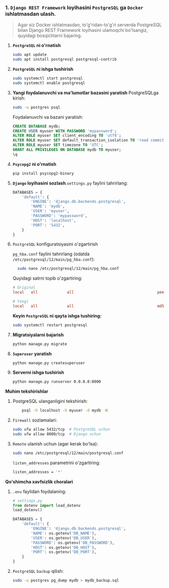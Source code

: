 ### 1. `Django REST Framework` loyihasini `PostgreSQL` ga `Docker` ishlatmasdan ulash.

> Agar siz Docker ishlatmasdan, to'g'ridan-to'g'ri serverda PostgreSQL bilan Django REST Framework loyihasini ulamoqchi bo'lsangiz, quyidagi bosqichlarni bajaring.

1. **`PostgreSQL` ni o'rnatish**
    ```bash
    sudo apt update
    sudo apt install postgresql postgresql-contrib
    ```
2. **`PostgreSQL` ni ishga tushirish**
    ```bash
    sudo systemctl start postgresql
    sudo systemctl enable postgresql
    ```
3. **Yangi foydalanuvchi va ma'lumotlar bazasini yaratish**
PostgreSQLga kirish:
    ```bash
    sudo -u postgres psql
    ```
    Foydalanuvchi va bazani yaratish:

    ```sql
    CREATE DATABASE mydb;
    CREATE USER myuser WITH PASSWORD 'mypassword';
    ALTER ROLE myuser SET client_encoding TO 'utf8';
    ALTER ROLE myuser SET default_transaction_isolation TO 'read committed';
    ALTER ROLE myuser SET timezone TO 'UTC';
    GRANT ALL PRIVILEGES ON DATABASE mydb TO myuser;
    \q
    ```
4. **`Psycopg2` ni o'rnatish**

    ```bash
    pip install psycopg2-binary
    ```
5. **`Django` loyihasini sozlash**.`settings.py` faylini tahrirlang:
    ```python
    DATABASES = {
        'default': {
            'ENGINE': 'django.db.backends.postgresql',
            'NAME': 'mydb',
            'USER': 'myuser',
            'PASSWORD': 'mypassword',
            'HOST': 'localhost',
            'PORT': '5432',
        }
    }
    ```
6. `PostgreSQL` konfiguratsiyasini o'zgartirish

    `pg_hba.conf` faylini tahrirlang (odatda `/etc/postgresql/12/main/pg_hba.conf`):

    ```bash
      sudo nano /etc/postgresql/12/main/pg_hba.conf
    ```
    Quyidagi satrni topib o'zgartiring:

    ```ini
    # Original
    local   all             all                                     peer
    
    # Yangi
    local   all             all                                     md5
    ```

    **Keyin `PostgreSQL` ni qayta ishga tushiring:**
    ```bash
    sudo systemctl restart postgresql
    ```
7. **Migratsiyalarni bajarish**
    ```bash
    python manage.py migrate
    ```
8. **`Superuser` yaratish**
    ```bash
    python manage.py createsuperuser
    ```
9. **Serverni ishga tushirish**
    ```bash
    python manage.py runserver 0.0.0.0:8000
    ```
**Muhim tekshirishlar**

1. PostgreSQL ulanganligini tekshirish:
    ```bash
        psql -h localhost -U myuser -d mydb -W
    ```
2. `Firewall` sozlamalari:
    ```bash
    sudo ufw allow 5432/tcp  # PostgreSQL uchun
    sudo ufw allow 8000/tcp  # Django uchun
    ```
3. `Remote` ulanish uchun (agar kerak bo'lsa):

    ```bash
    sudo nano /etc/postgresql/12/main/postgresql.conf
    ```
    `listen_addresses` parametrini o'zgartiring:

    ```bash
    listen_addresses = '*'
    ```

**Qo'shimcha xavfsizlik choralari**

1. `.env` faylidan foydalaning:
    ```python
    # settings.py
    from dotenv import load_dotenv
    load_dotenv()
    
    DATABASES = {
        'default': {
            'ENGINE': 'django.db.backends.postgresql',
            'NAME': os.getenv('DB_NAME'),
            'USER': os.getenv('DB_USER'),
            'PASSWORD': os.getenv('DB_PASSWORD'),
            'HOST': os.getenv('DB_HOST'),
            'PORT': os.getenv('DB_PORT'),
        }
    }
    ```
2. `PostgreSQL` `backup` qilish:
    ```bash
    sudo -u postgres pg_dump mydb > mydb_backup.sql
    ```











































































